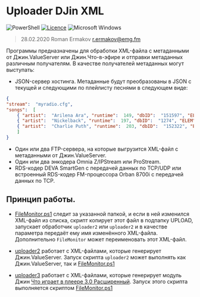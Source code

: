 # Uploader DJin XML
![PowerShell](https://img.shields.io/badge/PowerShell-%235391FE.svg?style=for-the-badge&logo=powershell&logoColor=white)
[![Licence](https://img.shields.io/github/license/ykmn/ff-Logger?style=for-the-badge)](./LICENSE)
![Microsoft Windows](https://img.shields.io/badge/Microsoft-Windows-%FF5F91FF.svg?style=for-the-badge&logo=Microsoft%20Windows&logoColor=white)

> 28.02.2020 Roman Ermakov <r.ermakov@emg.fm>

Программы предназначены для обработки XML-файла с метаданными от Джин.ValueServer или Джин.Что-в-эфире
и отправки метаданных различным получателям. В качестве получателей метаданных могут выступать:

* JSON-сервер хостинга. Метаданные будут преобразованы в JSON с текущей и следующими по плейлисту песнями в следующем виде:
```JSON
{
"stream":  "myradio.cfg",
"songs":  [
	{ "artist":  "Arilena Ara", "runtime":  149, "dbID":  "151597", "ELEM":  0, "title":  "Nentori (Beverly Pills Remix)", "starttime":  1500984064 },
	{ "artist":  "Nickelback", "runtime":  197, "dbID":  "1274", "ELEM":  2, "title":  "If Everyone Cared", "starttime":  1500984223 },
	{ "artist":  "Charlie Puth", "runtime":  203, "dbID":  "152322", "ELEM":  5, "title":  "Attention", "starttime":  1500984426 }
	]
}
```

* Один или два FTP-сервера, на которые выгрузится XML-файл с метаданными от Джин.ValueServer.
* Один или два энкодера Omnia Z/IPStream или ProStream.
* RDS-кодер DEVA SmartGen с передачей данных по TCP/UDP или встроенный RDS-кодер FM-процессора Orban 8700i с передачей данных по TCP.

Принцип работы.
---------------
* [FileMonitor.ps1](FileMonitor/readme.md) следит за указанной папкой, и если в ней изменился XML-файл из списка, скрипт копирует этот файл в подпапку UPLOAD\,
запускает обработчик `uploader2` или `uploader2` и в качестве параметра передаёт ему имя изменённого XML-файла.
Дополнительно `FileMonitor` может переименовать этот XML-файл.

* [uploader2](v2/readme.md) работает с XML-файлами, которые генерирует Джин.ValueServer.
Запуск скрипта `uploader2` может выполнять как Джин.ValueServer, так и [FileMonitor.ps1](FileMonitor/readme.md)

* [uploader3](v3/readme.md) работает с XML-файлами, которые генерирует модуль Джин [Что играет в плеере 3.0 Расширенный](https://redmine.digispot.ru/projects/digispot/wiki/%D0%A7%D1%82%D0%BE_%D0%B8%D0%B3%D1%80%D0%B0%D0%B5%D1%82_%D0%B2_%D0%BF%D0%BB%D0%B5%D0%B5%D1%80%D0%B5_%D0%B2_%D0%B2%D0%B8%D0%B4%D0%B5_XML_v_3_0).
Запуск этого скрипта выполняется скриптом [FileMonitor.ps1](FileMonitor/readme.md)
